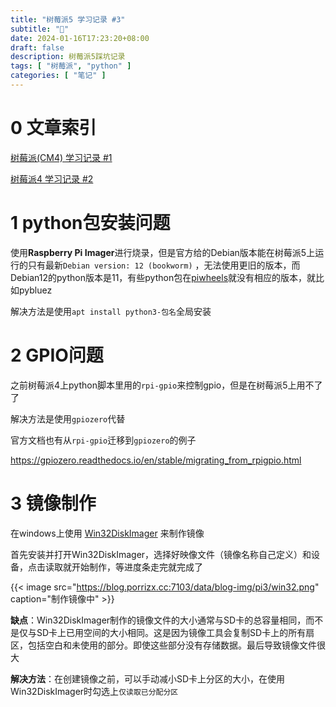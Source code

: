 ```yaml
---
title: "树莓派5 学习记录 #3"
subtitle: "👀"
date: 2024-01-16T17:23:20+08:00
draft: false
description: 树莓派5踩坑记录
tags: [ "树莓派", "python" ]
categories: [ "笔记" ]
---
```


# 0 文章索引

[树莓派(CM4) 学习记录 #1](/pi)

[树莓派4 学习记录 #2](/pi2)

# 1 python包安装问题

使用**Raspberry Pi Imager**进行烧录，但是官方给的Debian版本能在树莓派5上运行的只有最新`Debian version: 12 (bookworm)`
，无法使用更旧的版本，而Debian12的python版本是11，有些python包在[piwheels](https://www.piwheels.org/)就没有相应的版本，就比如pybluez

解决方法是使用`apt install python3-包名`全局安装

# 2 GPIO问题

之前树莓派4上python脚本里用的`rpi-gpio`来控制gpio，但是在树莓派5上用不了了

解决方法是使用`gpiozero`代替

官方文档也有从`rpi-gpio`迁移到`gpiozero`的例子

https://gpiozero.readthedocs.io/en/stable/migrating_from_rpigpio.html

# 3 镜像制作

在windows上使用 [Win32DiskImager](https://win32diskimager.org/) 来制作镜像

首先安装并打开Win32DiskImager，选择好映像文件（镜像名称自己定义）和设备，点击读取就开始制作，等进度条走完就完成了

{{< image src="https://blog.porrizx.cc:7103/data/blog-img/pi3/win32.png" caption="制作镜像中" >}}

**缺点**：Win32DiskImager制作的镜像文件的大小通常与SD卡的总容量相同，而不是仅与SD卡上已用空间的大小相同。这是因为镜像工具会复制SD卡上的所有扇区，包括空白和未使用的部分。即使这些部分没有存储数据。最后导致镜像文件很大

**解决方法**：在创建镜像之前，可以手动减小SD卡上分区的大小，在使用Win32DiskImager时勾选上`仅读取已分配分区`

